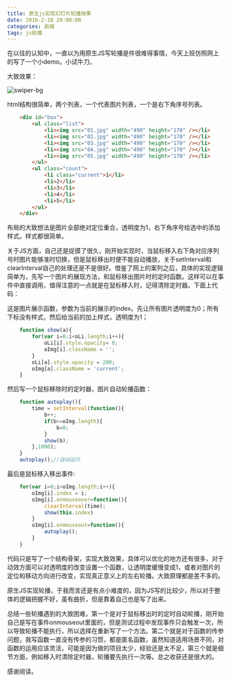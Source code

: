 ```yaml
---
title: 原生js实现幻灯片轮播效果
date: 2016-2-18 20:00:00
categories: 前端
tags: js轮播
---
```



在以往的认知中，一直以为用原生JS写轮播是件很难得事情，今天上班仿照网上的写了一个小demo。小试牛刀。

大致效果：

![swiper-bg](uploads/swiper-bg.png)

html结构很简单，两个列表，一个代表图片列表，一个是右下角序号列表。

<!-- more -->

```html
    <div id="box">
        <ul class="list">
            <li><img src="01.jpg" width="490" height="170" /></li>
            <li><img src="02.jpg" width="490" height="170" /></li>
            <li><img src="03.jpg" width="490" height="170" /></li>
            <li><img src="04.jpg" width="490" height="170" /></li>
            <li><img src="05.jpg" width="490" height="170" /></li>
        </ul>
        <ul class="count">
            <li class="current">1</li>
            <li>2</li>
            <li>3</li>
            <li>4</li>
            <li>5</li>
        </ul>
    </div>
```
布局的大致想法是图片全部绝对定位重合，透明度为1，右下角序号给选中的添加样式。样式都很简单。

关于JS方面，自己还是捉摸了很久，刚开始实现时，当鼠标移入右下角对应序列号时图片能够准时切换，但是鼠标移出时便不能自动播放，关于setInterval和clearInterval自己的处理还是不是很好。借鉴了网上的案列之后，具体的实现逻辑简单为，先写一个图片的展现方法，和鼠标移出图片时的定时函数。这样可以在事件中直接调用，值得注意的一点就是在鼠标移入时，记得清除定时器。下面上代码：

这是图片展示函数，参数为当前的展示的index。先让所有图片透明度为0；所有下标没有样式，然后给当前的加上样式，透明度为1；
```js
    function show(a){
        for(var i=0;i<oLi.length;i++){
            oLi[i].style.opacity= 0;
            oImg[i].className = '';
        }
        oLi[a].style.opacity = 200;
        oImg[a].className = 'current';
    }
```

然后写一个鼠标移除时的定时器，图片自动轮播函数：

```js
    function autoplay(){
        time = setInterval(function(){
            b++;
            if(b>=oImg.length){
                b=0;
            }
            show(b);
        },1000);
    }
    autoplay();//自动运行
```

最后是鼠标移入移出事件:

```js
    for(var i=0;i<oImg.length;i++){
        oImg[i].index = i;
        oImg[i].onmouseover=function(){
            clearInterval(time);
            show(this.index)
        }
        oImg[i].onmouseout=function(){
            autoplay();
        }
    }
```

代码只是写了一个结构骨架，实现大致效果，具体可以优化的地方还有很多，对于动效方面可以对透明度的改变设置一个函数，让透明度缓慢变成1，或者对图片的定位和移动方向进行改变，实现真正意义上的左右轮播。大致原理都是差不多的。

原生JS实现轮播，于我而言还是有点小难度的，因为JS写的比较少，所以对于整体的逻辑把握不好，虽有曲折，但是靠着自己也是写了出来。

总结一些轮播遇到的大致困难，第一个是对于鼠标移出时的定时自动轮播，刚开始自己是写在事件onmouseout里面的，但是测试过程中发现事件只会触发一次，所以导致轮播不能执行，所以选择在重新写了一个方法。第二个就是对于函数的传参问题，我写函数一直没有传参的习惯，都是匿名函数，虽然知道适用场景不同，对函数的运用应该灵活，可能是因为做的项目太少，经验还是太不足，第三个就是细节方面，例如移入时清除定时器，轮播要先执行一次等。总之收获还是很大的。

感谢阅读。
